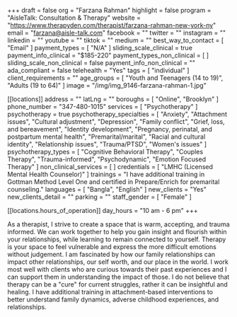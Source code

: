 +++
draft = false
org = "Farzana Rahman"
highlight = false
program = "AisleTalk: Consultation & Therapy"
website = "https://www.therapyden.com/therapist/farzana-rahman-new-york-ny"
email = "farzana@aisle-talk.com"
facebook = ""
twitter = ""
instagram = ""
linkedin = ""
youtube = ""
tiktok = ""
medium = ""
best_way_to_contact = [ "Email" ]
payment_types = [ "N/A" ]
sliding_scale_clinical = true
payment_info_clinical = "$185-220"
payment_types_non_clinical = [ ]
sliding_scale_non_clinical = false
payment_info_non_clinical = ""
ada_compliant = false
telehealth = "Yes"
tags = [ "individual" ]
client_requirements = ""
age_groups = [ "Youth and Teenagers (14 to 19)", "Adults (19 to 64)" ]
image = "/img/img_9146-farzana-rahman-1.jpg"

[[locations]]
address = ""
latLng = ""
boroughs = [ "Online", "Brooklyn" ]
phone_number = "347-480-1015"
services = [ "Psychotherapy" ]
psychotherapy = true
psychotherapy_specialties = [
  "Anxiety",
  "Attachment issues",
  "Cultural adjustment",
  "Depression",
  "Family conflict",
  "Grief, loss, and bereavement",
  "Identity development",
  "Pregnancy, perinatal, and postpartum mental health",
  "Premarital/marital",
  "Racial and cultural identity",
  "Relationship issues",
  "Trauma/PTSD",
  "Women's issues"
]
psychotherapy_types = [
  "Cognitive Behavioral Therapy",
  "Couples Therapy",
  "Trauma-informed",
  "Psychodynamic",
  "Emotion Focused Therapy"
]
non_clinical_services = [ ]
credentials = [ "LMHC (Licensed Mental Health Counselor)" ]
trainings = "I have additional training in Gottman Method Level One and certified in Prepare/Enrich for premarital counseling."
languages = [ "Bangla", "English" ]
new_clients = "Yes"
new_clients_detail = ""
parking = ""
staff_gender = [ "Female" ]

  [[locations.hours_of_operation]]
  day_hours = "10 am - 6 pm"
+++

As a therapist, I strive to create a space that is warm, accepting, and trauma informed. We can work together to help you gain insight and flourish within your relationships, while learning to remain connected to yourself. Therapy is your space to feel vulnerable and express the more difficult emotions without judgement. I am fascinated by how our family relationships can impact other relationships, our self worth, and our place in the world. I work most well with clients who are curious towards their past experiences and I can support them in understanding the impact of those. I do not believe that therapy can be a "cure" for current struggles, rather it can be insightful and healing. I have additional training in attachment-based interventions to better understand family dynamics, adverse childhood experiences, and relationships.
